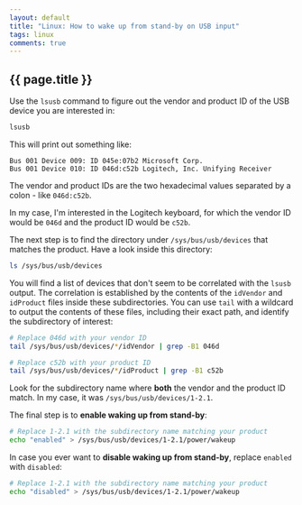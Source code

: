```yaml
---
layout: default
title: "Linux: How to wake up from stand-by on USB input"
tags: linux
comments: true
---
```


## {{ page.title }}

Use the `lsusb` command to figure out the vendor and product ID of the USB device you are interested in:

```sh
lsusb
```

This will print out something like:

```
Bus 001 Device 009: ID 045e:07b2 Microsoft Corp.
Bus 001 Device 010: ID 046d:c52b Logitech, Inc. Unifying Receiver
```

The vendor and product IDs are the two hexadecimal values separated by a colon - like `046d:c52b`.

In my case, I'm interested in the Logitech keyboard, for which the vendor ID would be `046d` and the product ID would be `c52b`.

The next step is to find the directory under `/sys/bus/usb/devices` that matches the product. Have a look inside this directory:

```sh
ls /sys/bus/usb/devices
```

You will find a list of devices that don't seem to be correlated with the `lsusb` output. The correlation is established by the contents of the `idVendor` and `idProduct` files inside these subdirectories. You can use `tail` with a wildcard to output the contents of these files, including their exact path, and identify the subdirectory of interest:

```sh
# Replace 046d with your vendor ID
tail /sys/bus/usb/devices/*/idVendor | grep -B1 046d

# Replace c52b with your product ID
tail /sys/bus/usb/devices/*/idProduct | grep -B1 c52b
```

Look for the subdirectory name where **both** the vendor and the product ID match. In my case, it was `/sys/bus/usb/devices/1-2.1`.

The final step is to **enable waking up from stand-by**:

```sh
# Replace 1-2.1 with the subdirectory name matching your product
echo "enabled" > /sys/bus/usb/devices/1-2.1/power/wakeup
```

In case you ever want to **disable waking up from stand-by**, replace `enabled` with `disabled`:

```sh
# Replace 1-2.1 with the subdirectory name matching your product
echo "disabled" > /sys/bus/usb/devices/1-2.1/power/wakeup
```
